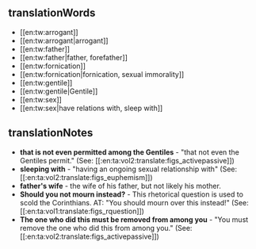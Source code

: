 ## translationWords

* [[en:tw:arrogant]]
* [[en:tw:arrogant|arrogant]]
* [[en:tw:father]]
* [[en:tw:father|father, forefather]]
* [[en:tw:fornication]]
* [[en:tw:fornication|fornication, sexual immorality]]
* [[en:tw:gentile]]
* [[en:tw:gentile|Gentile]]
* [[en:tw:sex]]
* [[en:tw:sex|have relations with, sleep with]]

## translationNotes

* **that is not even permitted among the Gentiles** - "that not even the Gentiles permit." (See: [[:en:ta:vol2:translate:figs_activepassive]])
* **sleeping with** - "having an ongoing sexual relationship with" (See: [[:en:ta:vol2:translate:figs_euphemism]])
* **father's wife** - the wife of his father, but not likely his mother.
* **Should you not mourn instead?** - This rhetorical question is used to scold the Corinthians. AT: "You should mourn over this instead!" (See: [[:en:ta:vol1:translate:figs_rquestion]])
* **The one who did this must be removed from among you** - "You must remove the one who did this from among you." (See: [[:en:ta:vol2:translate:figs_activepassive]])
